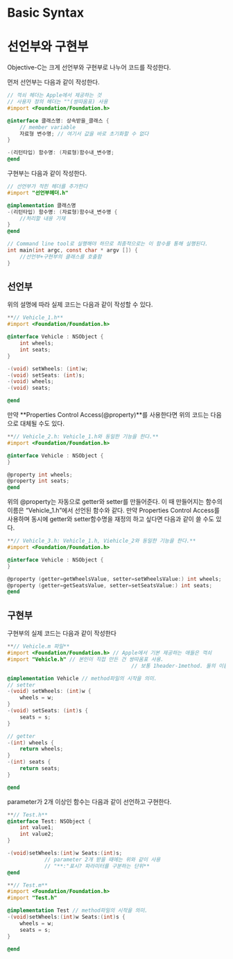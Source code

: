 # Basic Syntax

# 선언부와 구현부

Objective-C는 크게 선언부와 구현부로 나누어 코드를 작성한다.

먼저 선언부는 다음과 같이 작성한다.

```objectivec
// 꺽쇠 헤더는 Apple에서 제공하는 것
// 사용자 정의 헤더는 ""(쌍따옴표) 사용
#import <Foundation/Foundation.h> 

@interface 클래스명: 상속받을_클래스 {
	// member variable 
	자료형 변수명; // 여기서 값을 바로 초기화할 수 없다
}

-(리턴타입) 함수명: (자료형)함수내_변수명;
@end
```

 구현부는 다음과 같이 작성한다.

```objectivec
// 선언부가 적힌 헤더를 추가한다
#import "선언부헤더.h"

@implementation 클래스명
-(리턴타입) 함수명: (자료형)함수내_변수명 {
	//처리할 내용 기재
}
@end 

// Command line tool로 실행해야 하므로 최종적으로는 이 함수를 통해 실행된다.
int main(int argc, const char * argv []) {
	//선언부+구현부의 클래스를 호출함
}
```

## 선언부

위의 설명에 따라 실제 코드는 다음과 같이 작성할 수 있다.

```objectivec
**// Vehicle_1.h**
#import <Foundation/Foundation.h>

@interface Vehicle : NSObject {
    int wheels; 
    int seats;
}

-(void) setWheels: (int)w;
-(void) setSeats: (int)s;
-(void) wheels;
-(void) seats;

@end
```

 만약 **Properties Control Access(@property)**를 사용한다면  위의 코드는 다음으로 대체될 수도 있다.

```objectivec
**// Vehicle_2.h: Vehicle_1.h와 동일한 기능을 한다.**
#import <Foundation/Foundation.h>

@interface Vehicle : NSObject {
}

@property int wheels;
@property int seats;
@end
```

 

 위의 @property는 자동으로 getter와 setter를 만들어준다. 이 때 만들어지는 함수의 이름은 “Vehicle_1.h”에서 선언된 함수와 같다. 만약 Properties Control Access를 사용하며 동시에 getter와 setter함수명을 재정의 하고 싶다면 다음과 같이 쓸 수도 있다.

```objectivec
**// Vehicle_3.h: Vehicle_1.h, Viehicle_2와 동일한 기능을 한다.**
#import <Foundation/Foundation.h>

@interface Vehicle : NSObject {
}

@property (getter=getWheelsValue, setter=setWheelsValue:) int wheels;
@property (getter=getSeatsValue, setter=setSeatsValue:) int seats;
@end
```

## 구현부

 구현부의 실제 코드는 다음과 같이 작성한다

```objectivec
**// Vehicle.m 파일**
#import <Foundation/Foundation.h> // Apple에서 기본 제공하는 애들은 꺽쇠
#import "Vehicle.h" // 본인이 직접 만든 건 쌍따옴표 사용. 
										// 보통 1header-1method. 둘의 이름은 같고 확장자는 다름.

@implementation Vehicle // method파일의 시작을 의미.
// setter
-(void) setWheels: (int)w {
    wheels = w;
}
-(void) setSeats: (int)s {
    seats = s;
}

// getter
-(int) wheels {
    return wheels;
}
-(int) seats {
    return seats;
}

@end
```

parameter가 2개 이상인 함수는 다음과 같이 선언하고 구현한다.

```objectivec
**// Test.h**
@interface Test: NSObject {
	int value1;
	int value2;
}

-(void)setWheels:(int)w Seats:(int)s; 
			// parameter 2개 받을 때에는 위와 같이 사용
			// "**:"표시? 파라미터를 구분하는 단위**
@end

**// Test.m**
#import <Foundation/Foundation.h> 
#import "Test.h"

@implementation Test // method파일의 시작을 의미.
-(void)setWheels:(int)w Seats:(int)s {
    wheels = w;
    seats = s;
}

@end
```
